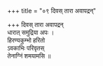 +++
title = "०९ दिवस् तारा अवापद्रन्"

+++
दिवस् तारा अवापद्रन्  
धारात् समुद्रिया अपः ।  
हिरण्यकुम्भो हरितो  
ऽवकाभिः परिवृतस्  
तेनाग्निं शमयामसि ॥